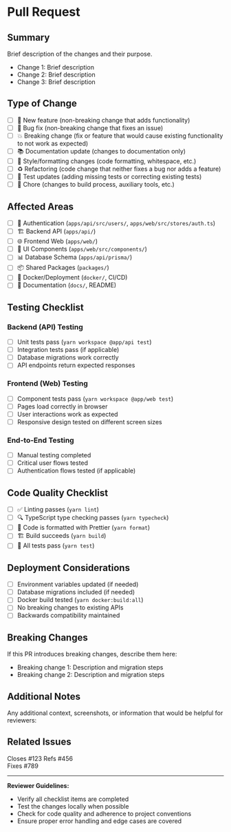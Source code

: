 # Pull Request

## Summary

Brief description of the changes and their purpose.

- Change 1: Brief description
- Change 2: Brief description
- Change 3: Brief description

## Type of Change

- [ ] 🚀 New feature (non-breaking change that adds functionality)
- [ ] 🐛 Bug fix (non-breaking change that fixes an issue)
- [ ] 💥 Breaking change (fix or feature that would cause existing functionality to not work as
      expected)
- [ ] 📚 Documentation update (changes to documentation only)
- [ ] 🎨 Style/formatting changes (code formatting, whitespace, etc.)
- [ ] ♻️ Refactoring (code change that neither fixes a bug nor adds a feature)
- [ ] 🧪 Test updates (adding missing tests or correcting existing tests)
- [ ] 🔧 Chore (changes to build process, auxiliary tools, etc.)

## Affected Areas

- [ ] 🔐 Authentication (`apps/api/src/users/`, `apps/web/src/stores/auth.ts`)
- [ ] 🏗️ Backend API (`apps/api/`)
- [ ] 🌐 Frontend Web (`apps/web/`)
- [ ] 🎨 UI Components (`apps/web/src/components/`)
- [ ] 📊 Database Schema (`apps/api/prisma/`)
- [ ] 📦 Shared Packages (`packages/`)
- [ ] 🐳 Docker/Deployment (`docker/`, CI/CD)
- [ ] 📖 Documentation (`docs/`, README)

## Testing Checklist

### Backend (API) Testing

- [ ] Unit tests pass (`yarn workspace @app/api test`)
- [ ] Integration tests pass (if applicable)
- [ ] Database migrations work correctly
- [ ] API endpoints return expected responses

### Frontend (Web) Testing

- [ ] Component tests pass (`yarn workspace @app/web test`)
- [ ] Pages load correctly in browser
- [ ] User interactions work as expected
- [ ] Responsive design tested on different screen sizes

### End-to-End Testing

- [ ] Manual testing completed
- [ ] Critical user flows tested
- [ ] Authentication flows tested (if applicable)

## Code Quality Checklist

- [ ] ✅ Linting passes (`yarn lint`)
- [ ] 🔍 TypeScript type checking passes (`yarn typecheck`)
- [ ] 🎨 Code is formatted with Prettier (`yarn format`)
- [ ] 🏗️ Build succeeds (`yarn build`)
- [ ] 📝 All tests pass (`yarn test`)

## Deployment Considerations

- [ ] Environment variables updated (if needed)
- [ ] Database migrations included (if needed)
- [ ] Docker build tested (`yarn docker:build:all`)
- [ ] No breaking changes to existing APIs
- [ ] Backwards compatibility maintained

## Breaking Changes

If this PR introduces breaking changes, describe them here:

- Breaking change 1: Description and migration steps
- Breaking change 2: Description and migration steps

## Additional Notes

Any additional context, screenshots, or information that would be helpful for reviewers:

## Related Issues

Closes #123 Refs #456  
Fixes #789

---

**Reviewer Guidelines:**

- Verify all checklist items are completed
- Test the changes locally when possible
- Check for code quality and adherence to project conventions
- Ensure proper error handling and edge cases are covered
